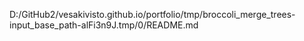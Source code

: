 D:/GitHub2/vesakivisto.github.io/portfolio/tmp/broccoli_merge_trees-input_base_path-alFi3n9J.tmp/0/README.md